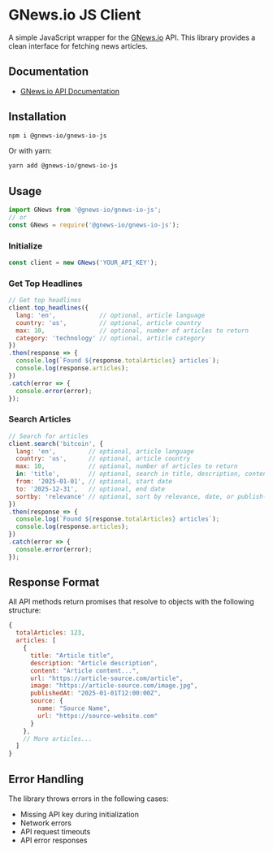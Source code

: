 # GNews.io JS Client

A simple JavaScript wrapper for the [GNews.io](https://gnews.io) API. This library provides a clean interface for fetching news articles.

## Documentation

- [GNews.io API Documentation](https://gnews.io/docs/v4#introduction)

## Installation

```bash
npm i @gnews-io/gnews-io-js
```

Or with yarn:

```bash
yarn add @gnews-io/gnews-io-js
```

## Usage

```javascript
import GNews from '@gnews-io/gnews-io-js';
// or
const GNews = require('@gnews-io/gnews-io-js');
```

### Initialize

```javascript
const client = new GNews('YOUR_API_KEY');
```

### Get Top Headlines

```javascript
// Get top headlines
client.top_headlines({
  lang: 'en',            // optional, article language
  country: 'us',         // optional, article country
  max: 10,               // optional, number of articles to return
  category: 'technology' // optional, article category
})
.then(response => {
  console.log(`Found ${response.totalArticles} articles`);
  console.log(response.articles);
})
.catch(error => {
  console.error(error);
});
```

### Search Articles

```javascript
// Search for articles
client.search('bitcoin', {
  lang: 'en',         // optional, article language
  country: 'us',      // optional, article country
  max: 10,            // optional, number of articles to return
  in: 'title',        // optional, search in title, description, content
  from: '2025-01-01', // optional, start date
  to: '2025-12-31',   // optional, end date
  sortby: 'relevance' // optional, sort by relevance, date, or publish-time
})
.then(response => {
  console.log(`Found ${response.totalArticles} articles`);
  console.log(response.articles);
})
.catch(error => {
  console.error(error);
});
```

## Response Format

All API methods return promises that resolve to objects with the following structure:

```javascript
{
  totalArticles: 123,
  articles: [
    {
      title: "Article title",
      description: "Article description",
      content: "Article content...",
      url: "https://article-source.com/article",
      image: "https://article-source.com/image.jpg",
      publishedAt: "2025-01-01T12:00:00Z",
      source: {
        name: "Source Name",
        url: "https://source-website.com"
      }
    },
    // More articles...
  ]
}
```

## Error Handling

The library throws errors in the following cases:
- Missing API key during initialization
- Network errors
- API request timeouts
- API error responses
